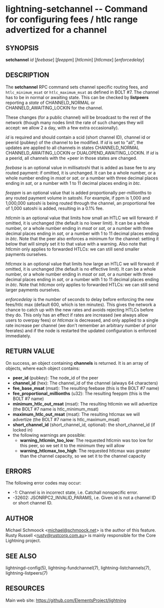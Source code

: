 lightning-setchannel -- Command for configuring fees / htlc range advertized for a channel
===========================================================================================

SYNOPSIS
--------

**setchannel** *id* [*feebase*] [*feeppm*] [*htlcmin*] [*htlcmax*] [*enforcedelay*]

DESCRIPTION
-----------

The **setchannel** RPC command sets channel specific routing fees, and
`htlc_minimum_msat` or `htlc_maximum_msat` as defined in BOLT \#7. The channel has to be in
normal or awaiting state.  This can be checked by **listpeers**
reporting a *state* of CHANNELD\_NORMAL or CHANNELD\_AWAITING\_LOCKIN
for the channel.

These changes (for a public channel) will be broadcast to the rest of
the network (though many nodes limit the rate of such changes they
will accept: we allow 2 a day, with a few extra occasionally).

*id* is required and should contain a scid (short channel ID), channel
id or peerid (pubkey) of the channel to be modified. If *id* is set to
"all", the updates are applied to all channels in states
CHANNELD\_NORMAL CHANNELD\_AWAITING\_LOCKIN or DUALOPEND_AWAITING_LOCKIN.
If *id* is a peerid, all channels with the +peer in those states are
changed.

*feebase* is an optional value in millisatoshi that is added as base fee to
any routed payment: if omitted, it is unchanged.  It can be a whole number, or a whole
number ending in *msat* or *sat*, or a number with three decimal places
ending in *sat*, or a number with 1 to 11 decimal places ending in
*btc*.

*feeppm* is an optional value that is added proportionally per-millionths
to any routed payment volume in satoshi. For example, if ppm is 1,000
and 1,000,000 satoshi is being routed through the channel, an
proportional fee of 1,000 satoshi is added, resulting in a 0.1% fee.

*htlcmin* is an optional value that limits how small an HTLC we will
forward: if omitted, it is unchanged (the default is no lower limit). It
can be a whole number, or a whole number ending in *msat* or *sat*, or
a number with three decimal places ending in *sat*, or a number with 1
to 11 decimal places ending in *btc*.  Note that the peer also enforces a
minimum for the channel: setting it below that will simply set it to
that value with a warning.  Also note that *htlcmin* only applies to forwarded
HTLCs: we can still send smaller payments ourselves.

*htlcmax* is an optional value that limits how large an HTLC we will
forward: if omitted, it is unchanged (the default is no effective
limit). It can be a whole number, or a whole number ending in *msat*
or *sat*, or a number with three decimal places ending in *sat*, or a
number with 1 to 11 decimal places ending in *btc*.  Note that *htlcmax*
only applies to forwarded HTLCs: we can still send larger payments ourselves.

*enforcedelay* is the number of seconds to delay before enforcing the
new fees/htlc max (default 600, which is ten minutes).  This gives the
network a chance to catch up with the new rates and avoids rejecting
HTLCs before they do.  This only has an effect if rates are increased
(we always allow users to overpay fees) or *htlcmax* is decreased, and
only applied to a single rate increase per channel (we don't remember
an arbitrary number of prior feerates) and if the node is restarted
the updated configuration is enforced immediately.

RETURN VALUE
------------

[comment]: # (GENERATE-FROM-SCHEMA-START)
On success, an object containing **channels** is returned.  It is an array of objects, where each object contains:

- **peer\_id** (pubkey): The node_id of the peer
- **channel\_id** (hex): The channel_id of the channel (always 64 characters)
- **fee\_base\_msat** (msat): The resulting feebase (this is the BOLT #7 name)
- **fee\_proportional\_millionths** (u32): The resulting feeppm (this is the BOLT #7 name)
- **minimum\_htlc\_out\_msat** (msat): The resulting htlcmin we will advertize (the BOLT #7 name is htlc_minimum_msat)
- **maximum\_htlc\_out\_msat** (msat): The resulting htlcmax we will advertize (the BOLT #7 name is htlc_maximum_msat)
- **short\_channel\_id** (short_channel_id, optional): the short_channel_id (if locked in)
- the following warnings are possible:
  - **warning\_htlcmin\_too\_low**: The requested htlcmin was too low for this peer, so we set it to the minimum they will allow
  - **warning\_htlcmax\_too\_high**: The requested htlcmax was greater than the channel capacity, so we set it to the channel capacity

[comment]: # (GENERATE-FROM-SCHEMA-END)

ERRORS
------

The following error codes may occur:
- -1: Channel is in incorrect state, i.e. Catchall nonspecific error.
- -32602: JSONRPC2\_INVALID\_PARAMS, i.e. Given id is not a channel ID
or short channel ID.

AUTHOR
------

Michael Schmoock <<michael@schmoock.net>> is the author of this
feature. Rusty Russell <<rusty@rustcorp.com.au>> is mainly
responsible for the Core Lightning project.

SEE ALSO
--------

lightningd-config(5), lightning-fundchannel(7),
lightning-listchannels(7), lightning-listpeers(7)

RESOURCES
---------

Main web site: <https://github.com/ElementsProject/lightning>

[comment]: # ( SHA256STAMP:28a16d5b1392dd72f9d7a040ce8e37907114fbaf1aed106314fab3f9126afba2)
